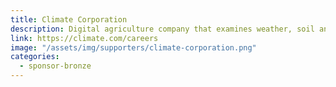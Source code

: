 ```yaml
---
title: Climate Corporation
description: Digital agriculture company that examines weather, soil and field data to help farmers determine potential yield-limiting factors in their fields
link: https://climate.com/careers
image: "/assets/img/supporters/climate-corporation.png"
categories:
  - sponsor-bronze
---
```

